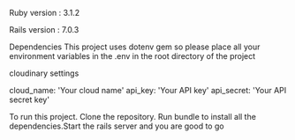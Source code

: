 Ruby version : 3.1.2

Rails version : 7.0.3

Dependencies
This project uses dotenv gem so please place all your environment variables in the .env in the root directory of the project


cloudinary settings

cloud_name: 'Your cloud name' api_key: 'Your API key' api_secret: 'Your API secret key' 

To run this project. Clone the repository. Run bundle to install all the dependencies.Start the rails server and you are good to go

